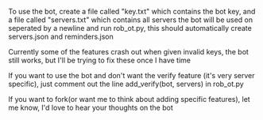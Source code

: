 To use the bot, create a file called "key.txt" which contains the bot key, and a file called "servers.txt" which contains all servers the bot will be used on seperated by a newline and run rob_ot.py, this should automatically create servers.json and reminders.json

Currently some of the features crash out when given invalid keys, the bot still works, but I'll be trying to fix these once I have time 

If you want to use the bot and don't want the verify feature (it's very server specific), just comment out the line add_verify(bot, servers)
in rob_ot.py

If you want to fork(or want me to think about adding specific features), let me know, I'd love to hear your thoughts on the bot

